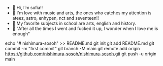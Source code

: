 - 👋 Hi, I’m sofia!!
- 👀 I'm love with music and arts, the ones who catches my attention is ateez, astro, enhypen, nct and seventeen!!
- 🌱 My favorite subjects in school are arts, english and history.
- 💞️ "After all the times I went and fucked it up, I wonder when I love me is enough" 

<!---
nishimura-sosoh/nishimura-sosoh is a ✨ special ✨ repository because its `README.md` (this file) appears on your GitHub profile.
You can click the Preview link to take a look at your changes.
--->
echo "# nishimura-sosoh" >> README.md
git init
git add README.md
git commit -m "first commit"
git branch -M main
git remote add origin https://github.com/nishimura-sosoh/nishimura-sosoh.git
git push -u origin main
